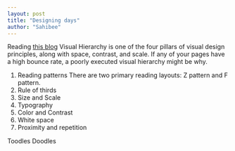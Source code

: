 ```yaml
---
layout: post
title: "Designing days"
author: "Sahibee"
---
```


Reading [this blog](https://webflow.com/blog/visual-hierarchy)
Visual Hierarchy is one of the four pillars of visual design principles, along with space, contrast, and scale. If any of your pages have a high bounce rate, a poorly executed visual hierarchy might be why.

1. Reading patterns
   There are two primary reading layouts: Z pattern and F pattern.
2. Rule of thirds
3. Size and Scale
4. Typography
5. Color and Contrast
6. White space
7. Proximity and repetition

Toodles Doodles
